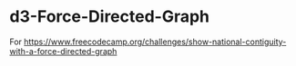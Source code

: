 # d3-Force-Directed-Graph
For https://www.freecodecamp.org/challenges/show-national-contiguity-with-a-force-directed-graph
